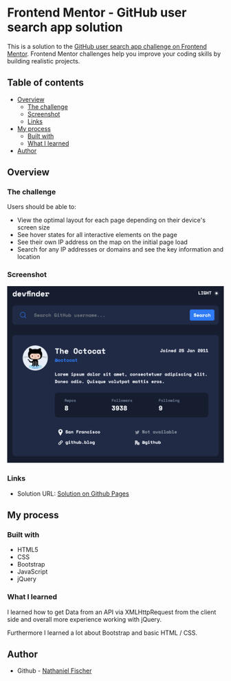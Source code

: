 # Frontend Mentor - GitHub user search app solution

This is a solution to the [GitHub user search app challenge on Frontend Mentor](https://www.frontendmentor.io/challenges/github-user-search-app-Q09YOgaH6). Frontend Mentor challenges help you improve your coding skills by building realistic projects. 

## Table of contents

- [Overview](#overview)
  - [The challenge](#the-challenge)
  - [Screenshot](#screenshot)
  - [Links](#links)
- [My process](#my-process)
  - [Built with](#built-with)
  - [What I learned](#what-i-learned)
- [Author](#author)

## Overview

### The challenge

Users should be able to:

- View the optimal layout for each page depending on their device's screen size
- See hover states for all interactive elements on the page
- See their own IP address on the map on the initial page load
- Search for any IP addresses or domains and see the key information and location

### Screenshot

![](./docs/screenshot.png)

### Links

- Solution URL: [Solution on Github Pages](https://nathanielfischer.github.io/GitHub-User-Search_Frontend-Mentor/)

## My process

### Built with

- HTML5
- CSS
- Bootstrap
- JavaScript
- jQuery

### What I learned

I learned how to get Data from an API via XMLHttpRequest from the client side and overall more experience working with jQuery. 

Furthermore I learned a lot about Bootstrap and basic HTML / CSS.

## Author

- Github - [Nathaniel Fischer](https://github.com/nathanielfischer)